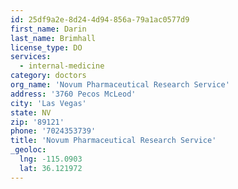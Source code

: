 ```yaml
---
id: 25df9a2e-8d24-4d94-856a-79a1ac0577d9
first_name: Darin
last_name: Brimhall
license_type: DO
services:
  - internal-medicine
category: doctors
org_name: 'Novum Pharmaceutical Research Service'
address: '3760 Pecos McLeod'
city: 'Las Vegas'
state: NV
zip: '89121'
phone: '7024353739'
title: 'Novum Pharmaceutical Research Service'
_geoloc:
  lng: -115.0903
  lat: 36.121972
---
```

